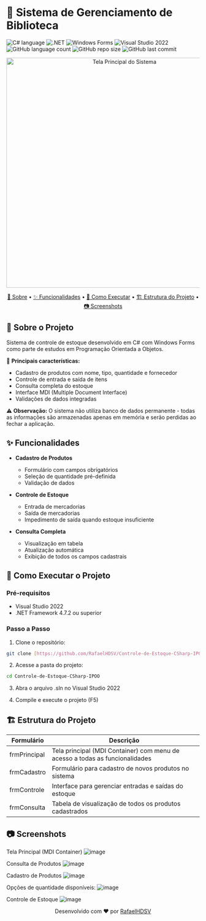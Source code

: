 # 📙 Sistema de Gerenciamento de Biblioteca

![C# language](https://img.shields.io/badge/C%23-239120?style=for-the-badge&logo=csharp&logoColor=white)
![.NET](https://img.shields.io/badge/.NET-512BD4?style=for-the-badge&logo=dotnet&logoColor=white)
![Windows Forms](https://img.shields.io/badge/Windows%20Forms-0078D4?style=for-the-badge&logo=windows&logoColor=white)
![Visual Studio 2022](https://img.shields.io/badge/Visual_Studio-5C2D91?style=for-the-badge&logo=visual%20studio&logoColor=white)
![GitHub language count](https://img.shields.io/github/languages/count/RafaelHDSV/Sistema-de-Gerenciamento-de-Biblioteca?style=for-the-badge)
![GitHub repo size](https://img.shields.io/github/repo-size/RafaelHDSV/Sistema-de-Gerenciamento-de-Biblioteca?style=for-the-badge)
![GitHub last commit](https://img.shields.io/github/last-commit/RafaelHDSV/Controle-de-Estoque-CSharp-IPOO?style=for-the-badge)

<p align="center">
  <img src="https://github.com/user-attachments/assets/86f75661-ebb2-4f13-a40a-62d76fbbf9f8" alt="Tela Principal do Sistema" width="600">
</p>

<p align="center">
    <a href="#about">📌 Sobre</a> • 
    <a href="#features">✨ Funcionalidades</a> • 
    <a href="#started">🚀 Como Executar</a> • 
    <a href="#structure">🏗️ Estrutura do Projeto</a> • 
    <a href="#screenshots">📷 Screenshots</a>
</p>

<h2 id="about">📌 Sobre o Projeto</h2>

Sistema de controle de estoque desenvolvido em C# com Windows Forms como parte de estudos em Programação Orientada a Objetos. 

🔹 **Principais características:**
- Cadastro de produtos com nome, tipo, quantidade e fornecedor
- Controle de entrada e saída de itens
- Consulta completa do estoque
- Interface MDI (Multiple Document Interface)
- Validações de dados integradas

⚠️ **Observação:** O sistema não utiliza banco de dados permanente - todas as informações são armazenadas apenas em memória e serão perdidas ao fechar a aplicação.

<h2 id="features">✨ Funcionalidades</h2>

- **Cadastro de Produtos**
  - Formulário com campos obrigatórios
  - Seleção de quantidade pré-definida
  - Validação de dados

- **Controle de Estoque**
  - Entrada de mercadorias
  - Saída de mercadorias
  - Impedimento de saída quando estoque insuficiente

- **Consulta Completa**
  - Visualização em tabela
  - Atualização automática
  - Exibição de todos os campos cadastrais

<h2 id="started">🚀 Como Executar o Projeto</h2>

### Pré-requisitos
- Visual Studio 2022
- .NET Framework 4.7.2 ou superior

### Passo a Passo

1. Clone o repositório:
```bash
git clone [https://github.com/RafaelHDSV/Controle-de-Estoque-CSharp-IPOO.git](https://github.com/RafaelHDSV/Sistema-de-Gerenciamento-de-Biblioteca.git)
```

2.  Acesse a pasta do projeto:
```bash
cd Controle-de-Estoque-CSharp-IPOO
```

3.  Abra o arquivo .sln no Visual Studio 2022

4.  Compile e execute o projeto (F5)

<h2 id="structure">🏗️ Estrutura do Projeto</h2>

| Formulário | Descrição
|----------------------|-----------------------------------------------------
| frmPrincipal | Tela principal (MDI Container) com menu de acesso a todas as funcionalidades
| frmCadastro | Formulário para cadastro de novos produtos no sistema
| frmControle | Interface para gerenciar entradas e saídas do estoque
| frmConsulta | Tabela de visualização de todos os produtos cadastrados

<h2 id="screenshots">📷 Screenshots</h2>

Tela Principal (MDI Container)
![image](https://github.com/user-attachments/assets/aca14c72-377e-47f7-ba54-8c43405fc1ef)

Consulta de Produtos
![image](https://github.com/user-attachments/assets/917073ae-ba17-40fc-9d39-23240bdd8ad6)

Cadastro de Produtos
![image](https://github.com/user-attachments/assets/207ac9eb-92d1-4e53-931a-47e09da6bac3)

Opções de quantidade disponíveis:
![image](https://github.com/user-attachments/assets/8b887a92-91b9-4546-aa2a-3f148a63c8cd)

Controle de Estoque
![image](https://github.com/user-attachments/assets/fa815907-1436-4fa8-bcf8-7848a27561b2)

<p align="center"> Desenvolvido com ❤️ por <a href="https://github.com/RafaelHDSV">RafaelHDSV</a> </p>
